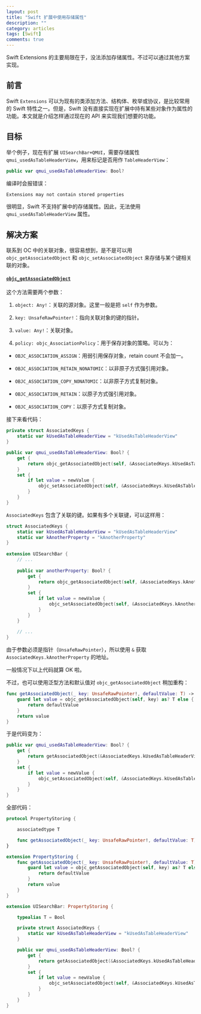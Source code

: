 ```yaml
---
layout: post
title: "Swift 扩展中使用存储属性"
description: ""
category: articles
tags: [Swift]
comments: true
---
```


Swift Extensions 的主要局限在于，没法添加存储属性。不过可以通过其他方案实现。

## 前言

Swift `Extensions` 可以为现有的类添加方法、结构体、枚举或协议，是比较常用的 Swift 特性之一。但是，Swift 没有直接实现在扩展中持有某些对象作为属性的功能。本文就是介绍怎样通过现在的 API 来实现我们想要的功能。

## 目标

举个例子，现在有扩展 `UISearchBar+QMUI`，需要存储属性 `qmui_usedAsTableHeaderView`，用来标记是否用作 `TableHeaderView`：

```swift
public var qmui_usedAsTableHeaderView: Bool?
```

编译时会报错误：

```swift
Extensions may not contain stored properties
```

很明显，Swift 不支持扩展中的存储属性。因此，无法使用 `qmui_usedAsTableHeaderView` 属性。

## 解决方案

联系到 OC 中的关联对象，很容易想到，是不是可以用 `objc_getAssociatedObject` 和 `objc_setAssociatedObject` 来存储与某个键相关联的对象。

#### [`objc_getAssociatedObject`](https://developer.apple.com/reference/objectivec/1418865-objc_getassociatedobject)

这个方法需要两个参数：

1. `object: Any!`：关联的源对象。这里一般是把 `self` 作为参数。

2. `key: UnsafeRawPointer!`：指向关联对象的键的指针。

3. `value: Any!`：关联对象。

4. `policy: objc_AssociationPolicy`：用于保存对象的策略。可以为：

 - `OBJC_ASSOCIATION_ASSIGN`：用弱引用保存对象，retain count 不会加一。

 - `OBJC_ASSOCIATION_RETAIN_NONATOMIC`：以非原子方式强引用对象。

 - `OBJC_ASSOCIATION_COPY_NONATOMIC`：以非原子方式复制对象。

 - `OBJC_ASSOCIATION_RETAIN`：以原子方式强引用对象。

 - `OBJC_ASSOCIATION_COPY`：以原子方式复制对象。

接下来看代码：

```swift
private struct AssociatedKeys {
    static var kUsedAsTableHeaderView = "kUsedAsTableHeaderView"
}

public var qmui_usedAsTableHeaderView: Bool? {
    get {
        return objc_getAssociatedObject(self, &AssociatedKeys.kUsedAsTableHeaderView) as? Bool ?? false
    }
    set {
        if let value = newValue {
            objc_setAssociatedObject(self, &AssociatedKeys.kUsedAsTableHeaderView, value, .OBJC_ASSOCIATION_ASSIGN)
        }
    }
}
```

`AssociatedKeys` 包含了关联的键。如果有多个关联键，可以这样用：

```swift
struct AssociatedKeys {
    static var kUsedAsTableHeaderView = "kUsedAsTableHeaderView"
    static var kAnotherProperty = "kAnotherProperty"
}
 
extension UISearchBar {
    // ...
 
    public var anotherProperty: Bool? {
        get {
            return objc_getAssociatedObject(self, &AssociatedKeys.kAnotherProperty) as? Bool
        }
        set {
            if let value = newValue {
                objc_setAssociatedObject(self, &AssociatedKeys.kAnotherProperty, value, .OBJC_ASSOCIATION_ASSIGN)
            }
        }
    }
 
    // ...
}
```

由于参数必须是指针（`UnsafeRawPointer`），所以使用 `&` 获取 `AssociatedKeys.kAnotherProperty` 的地址。

一般情况下以上代码就算 OK 啦。

不过，也可以使用泛型方法和默认值对 `objc_getAssociatedObject` 稍加重构：

```swift
func getAssociatedObject(_ key: UnsafeRawPointer!, defaultValue: T) -> T {
    guard let value = objc_getAssociatedObject(self, key) as? T else {
        return defaultValue
    }
    return value
}
```

于是代码变为：

```swift
public var qmui_usedAsTableHeaderView: Bool? {
    get {
        return getAssociatedObject(&AssociatedKeys.kUsedAsTableHeaderView, defaultValue: false)
    }
    set {
        if let value = newValue {
            objc_setAssociatedObject(self, &AssociatedKeys.kUsedAsTableHeaderView, value, .OBJC_ASSOCIATION_ASSIGN)
        }
    }
}
```

全部代码：

```swift
protocol PropertyStoring {

    associatedtype T

    func getAssociatedObject(_ key: UnsafeRawPointer!, defaultValue: T) -> T
}

extension PropertyStoring {
    func getAssociatedObject(_ key: UnsafeRawPointer!, defaultValue: T) -> T {
        guard let value = objc_getAssociatedObject(self, key) as? T else {
            return defaultValue
        }
        return value
    }
}

extension UISearchBar: PropertyStoring {

    typealias T = Bool

    private struct AssociatedKeys {
        static var kUsedAsTableHeaderView = "kUsedAsTableHeaderView"
    }

    public var qmui_usedAsTableHeaderView: Bool? {
        get {
            return getAssociatedObject(&AssociatedKeys.kUsedAsTableHeaderView, defaultValue: false)
        }
        set {
            if let value = newValue {
                objc_setAssociatedObject(self, &AssociatedKeys.kUsedAsTableHeaderView, value, .OBJC_ASSOCIATION_ASSIGN)
            }
        }
    }
}
```





